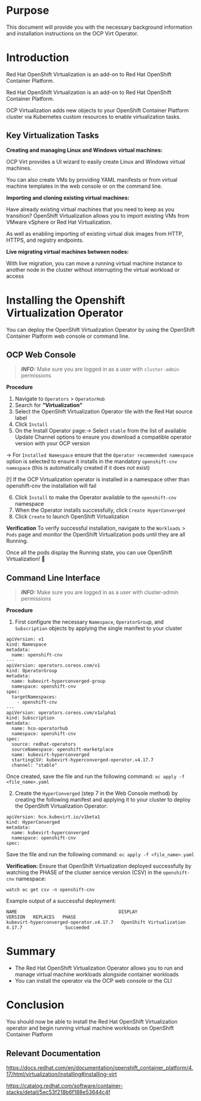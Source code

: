 # Purpose

This document will provide you with the necessary background information and installation instructions on the OCP Virt Operator.

# Introduction

Red Hat OpenShift Virtualization is an add-on to Red Hat OpenShift Container Platform.

Red Hat OpenShift Virtualization is an add-on to Red Hat OpenShift Container Platform.

OCP Virtualization adds new objects to your OpenShift Container Platform cluster via Kubernetes custom resources to enable virtualization tasks.

## Key Virtualization Tasks

**Creating and managing Linux and Windows virtual machines:**

OCP Virt provides a UI wizard to easily create Linux and Windows virtual machines.

You can also create VMs by providing YAML manifests or from virtual machine templates in the web console or on the command line.

**Importing and cloning existing virtual machines:**

Have already existing virtual machines that you need to keep as you transition? OpenShift Virtualization allows you to import existing VMs from VMware vSphere or Red Hat Virtualization.

As well as enabling importing of existing virtual disk images from HTTP, HTTPS, and registry endpoints.

**Live migrating virtual machines between nodes:**

With live migration, you can move a running virtual machine instance to another node in the cluster without interrupting the virtual workload or access

# Installing the Openshift Virtualization Operator

You can deploy the OpenShift Virtualization Operator by using the OpenShift Container Platform web console or command line.

## OCP Web Console

> **_INFO:_**  Make sure you are logged in as a user with `cluster-admin` permissions

**Procedure**
1. Navigate to `Operators` > `OperatorHub`
2. Search for **“Virtualization”**
3. Select the OpenShift Virtualization Operator tile with the Red Hat source label
4. Click `Install`
5. On the Install Operator page:→ Select `stable` from the list of available Update Channel options to ensure you download a compatible operator version with your OCP version

 → For `Installed Namespace` ensure that the `Operator recommended namespace` option is selected to ensure it installs in the mandatory `openshift-cnv namespace` (this is automatically created if it does not exist)

 [!] If the OCP Virtualization operator is installed in a namespace other than openshift-cnv the installation will fail

 6. Click `Install` to make the Operator available to the `openshift-cnv` namespace
 7. When the Operator installs successfully, click `Create HyperConverged`
 8. Click `Create` to launch OpenShift Virtualization

**Verification**
To verify successful installation, navigate to the `Workloads` > `Pods` page and monitor the OpenShift Virtualization pods until they are all Running.

Once all the pods display the Running state, you can use OpenShift Virtualization! 🎉

## Command Line Interface

> **_INFO:_**  Make sure you are logged in as a user with cluster-admin permissions

**Procedure**
1. First configure the necessary `Namespace`, `OperatorGrou`p, and `Subscription` objects by applying the single manifest to your cluster
```
apiVersion: v1
kind: Namespace
metadata:
  name: openshift-cnv
---
apiVersion: operators.coreos.com/v1
kind: OperatorGroup
metadata:
  name: kubevirt-hyperconverged-group
  namespace: openshift-cnv
spec:
  targetNamespaces:
    - openshift-cnv
---
apiVersion: operators.coreos.com/v1alpha1
kind: Subscription
metadata:
  name: hco-operatorhub
  namespace: openshift-cnv
spec:
  source: redhat-operators
  sourceNamespace: openshift-marketplace
  name: kubevirt-hyperconverged
  startingCSV: kubevirt-hyperconverged-operator.v4.17.7
  channel: "stable"
```
Once created, save the file and run the following command: `oc apply -f <file_name>.yaml`

2. Create the `HyperConverged` (step 7 in the Web Console method) by creating the following manifest and applying it to your cluster to deploy the OpenShift Virtualization Operator:
```
apiVersion: hco.kubevirt.io/v1beta1
kind: HyperConverged
metadata:
  name: kubevirt-hyperconverged
  namespace: openshift-cnv
spec:
```
Save the file and run the following command: `oc apply -f <file_name>.yaml`

**Verification:**
Ensure that OpenShift Virtualization deployed successfully by watching the PHASE of the cluster service version (CSV) in the `openshift-cnv` namespace:

`watch oc get csv -n openshift-cnv`

Example output of a successful deployment:

```
NAME                                      DISPLAY                    VERSION   REPLACES   PHASE
kubevirt-hyperconverged-operator.v4.17.7   OpenShift Virtualization   4.17.7                Succeeded
```

# Summary

- The Red Hat OpenShift Virtualization Operator allows you to run and manage virtual machine workloads alongside container workloads
- You can install the operator via the OCP web console or the CLI

# Conclusion

You should now be able to install the Red Hat OpenShift Virtualization operator and begin running virtual machine workloads on OpenShift Container Platform

## Relevant Documentation

https://docs.redhat.com/en/documentation/openshift_container_platform/4.17/html/virtualization/installing#installing-virt

https://catalog.redhat.com/software/container-stacks/detail/5ec53f218b6f188e53644c4f
